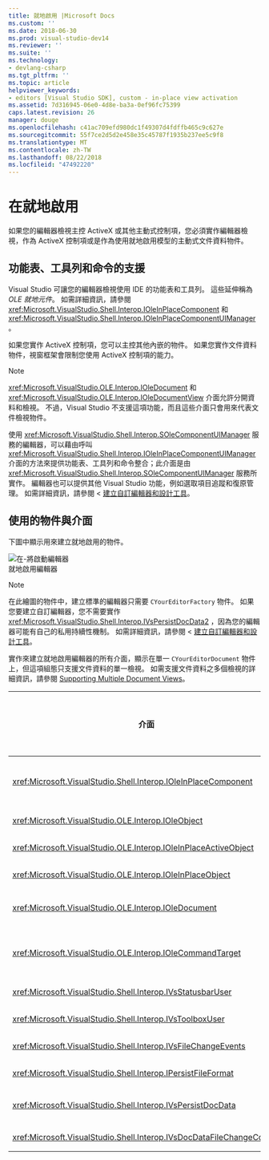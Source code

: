 ```yaml
---
title: 就地啟用 |Microsoft Docs
ms.custom: ''
ms.date: 2018-06-30
ms.prod: visual-studio-dev14
ms.reviewer: ''
ms.suite: ''
ms.technology:
- devlang-csharp
ms.tgt_pltfrm: ''
ms.topic: article
helpviewer_keywords:
- editors [Visual Studio SDK], custom - in-place view activation
ms.assetid: 7d316945-06e0-4d8e-ba3a-0ef96fc75399
caps.latest.revision: 26
manager: douge
ms.openlocfilehash: c41ac709efd980dc1f49307d4fdffb465c9c627e
ms.sourcegitcommit: 55f7ce2d5d2e458e35c45787f1935b237ee5c9f8
ms.translationtype: MT
ms.contentlocale: zh-TW
ms.lasthandoff: 08/22/2018
ms.locfileid: "47492220"
---
```

# <a name="in-place-activation"></a>在就地啟用
如果您的編輯器檢視主控 ActiveX 或其他主動式控制項，您必須實作編輯器檢視，作為 ActiveX 控制項或是作為使用就地啟用模型的主動式文件資料物件。  
  
## <a name="support-for-menus-toolbars-and-commands"></a>功能表、工具列和命令的支援  
 Visual Studio 可讓您的編輯器檢視使用 IDE 的功能表和工具列。 這些延伸稱為 *OLE 就地元件*。 如需詳細資訊，請參閱 <xref:Microsoft.VisualStudio.Shell.Interop.IOleInPlaceComponent> 和 <xref:Microsoft.VisualStudio.Shell.Interop.IOleInPlaceComponentUIManager>。  
  
 如果您實作 ActiveX 控制項，您可以主控其他內嵌的物件。 如果您實作文件資料物件，視窗框架會限制您使用 ActiveX 控制項的能力。  
  
> [!NOTE]
>  <xref:Microsoft.VisualStudio.OLE.Interop.IOleDocument> 和 <xref:Microsoft.VisualStudio.OLE.Interop.IOleDocumentView> 介面允許分開資料和檢視。 不過，Visual Studio 不支援這項功能，而且這些介面只會用來代表文件檢視物件。  
  
 使用 <xref:Microsoft.VisualStudio.Shell.Interop.SOleComponentUIManager> 服務的編輯器，可以藉由呼叫 <xref:Microsoft.VisualStudio.Shell.Interop.IOleInPlaceComponentUIManager> 介面的方法來提供功能表、工具列和命令整合；此介面是由 <xref:Microsoft.VisualStudio.Shell.Interop.SOleComponentUIManager> 服務所實作。 編輯器也可以提供其他 Visual Studio 功能，例如選取項目追蹤和復原管理。 如需詳細資訊，請參閱 <<c0> [ 建立自訂編輯器和設計工具](../extensibility/creating-custom-editors-and-designers.md)。  
  
## <a name="objects-and-interfaces-used"></a>使用的物件與介面  
 下圖中顯示用來建立就地啟用的物件。  
  
 ![在&#45;將啟動編輯器](../misc/media/vsinplaceactivationeditor.gif "vsInPlaceActivationEditor")  
就地啟用編輯器  
  
> [!NOTE]
>  在此繪圖的物件中，建立標準的編輯器只需要 `CYourEditorFactory` 物件。 如果您要建立自訂編輯器，您不需要實作 <xref:Microsoft.VisualStudio.Shell.Interop.IVsPersistDocData2> ，因為您的編輯器可能有自己的私用持續性機制。 如需詳細資訊，請參閱 <<c0> [ 建立自訂編輯器和設計工具](../extensibility/creating-custom-editors-and-designers.md)。  
  
 實作來建立就地啟用編輯器的所有介面，顯示在單一 `CYourEditorDocument` 物件上，但這項組態只支援文件資料的單一檢視。 如需支援文件資料之多個檢視的詳細資訊，請參閱 [Supporting Multiple Document Views](../extensibility/supporting-multiple-document-views.md)。  
  
|介面|物件的類型|使用|  
|---------------|--------------------|---------|  
|<xref:Microsoft.VisualStudio.Shell.Interop.IOleInPlaceComponent>|檢視|讓就地 VSPackage 物件能使用 <xref:Microsoft.VisualStudio.Shell.Interop.SOleComponentUIManager> 服務，作為完整整合的 IDE 元件來運作。 這項服務將物件的功能表、工具列和命令整合到 IDE，並發出狀態變更的通知。|  
|<xref:Microsoft.VisualStudio.OLE.Interop.IOleObject>|檢視|內嵌的物件提供基本功能給其容器並與其通訊的主要方式。|  
|<xref:Microsoft.VisualStudio.OLE.Interop.IOleInPlaceActiveObject>|檢視|管理就地物件的啟用和停用，並判斷應該可看見就地物件的多少部分。|  
|<xref:Microsoft.VisualStudio.OLE.Interop.IOleInPlaceObject>|檢視|在就地物件、相關應用程式最外層框架視窗和包含內嵌物件之應用程式的文件視窗之間，提供直接的通訊通道。|  
|<xref:Microsoft.VisualStudio.OLE.Interop.IOleDocument>|檢視|實作 ActiveX 物件。 請注意，方法<xref:Microsoft.VisualStudio.OLE.Interop.IOleDocument>和`T:Microsoft.VisualStudio.OLE.Interop.IOleDocumentView`，個別的文件資料和檢視不會在 IDE 中。|  
|<xref:Microsoft.VisualStudio.OLE.Interop.IOleCommandTarget>|檢視/資料|可讓文件資料物件或文件檢視物件參與命令處理，或兩者皆可參與。|  
|<xref:Microsoft.VisualStudio.Shell.Interop.IVsStatusbarUser>|檢視|啟用狀態列更新。|  
|<xref:Microsoft.VisualStudio.Shell.Interop.IVsToolboxUser>|檢視|啟用將項目加入工具箱。|  
|<xref:Microsoft.VisualStudio.Shell.Interop.IVsFileChangeEvents>|資料|傳送編輯檔案的變更通知。 (這個介面是選擇性的。)|  
|<xref:Microsoft.VisualStudio.Shell.Interop.IPersistFileFormat>|資料|用來啟用檔案類型的 [另存新檔] 功能。|  
|<xref:Microsoft.VisualStudio.Shell.Interop.IVsPersistDocData>|資料|啟用文件的持續性。 針對唯讀檔案，呼叫 <xref:Microsoft.VisualStudio.Shell.Interop.IVsPersistDocData2.SetDocDataReadOnly%2A> 以提供「鎖定」圖示，表示唯讀檔案。|  
|<xref:Microsoft.VisualStudio.Shell.Interop.IVsDocDataFileChangeControl>|資料|決定是否應該忽略文件資料的變更。|